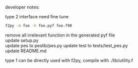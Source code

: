 developer notes:  


type 2 interface need fine tune

```bash
f2py -m foo -h foo.pyf foo.f90
```
remove all irrelevant function in the generated pyf file    
update setup.py  
update pes to peslib/pes.py 
update test to tests/test_pes.py  
update README.md  

type 1 can be directly used with f2py, compile with ./lib/utility.f
